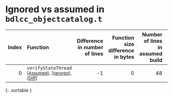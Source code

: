 # Ignored vs assumed in `bdlcc_objectcatalog.t`

<script src="../sorttable.js"></script>

|   Index | Function                                                                                         |   Difference in number of lines |   Function size difference in bytes |   Number of lines in assumed build | Number of bytes in assumed build   |   Number of lines in ignored build | Number of bytes in ignored build   |
|--------:|:-------------------------------------------------------------------------------------------------|--------------------------------:|------------------------------------:|-----------------------------------:|:-----------------------------------|-----------------------------------:|:-----------------------------------|
|       0 | `verifyStateThread` <sup>\[[Assumed](0-assume)\], \[[Ignored](0-none)\], \[[Diff](0-diff.html)\] |                              -1 |                                   0 |                                 48 | 4,219,568                          |                                 48 | 4,219,568                          |
{: .sortable }
